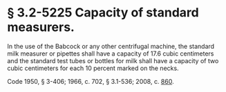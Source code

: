 # § 3.2-5225 Capacity of standard measurers.

<p>In the use of the Babcock or any other centrifugal machine, the standard milk measurer or pipettes shall have a capacity of 17.6 cubic centimeters and the standard test tubes or bottles for milk shall have a capacity of two cubic centimeters for each 10 percent marked on the necks.</p><p>Code 1950, § 3-406; 1966, c. 702, § 3.1-536; 2008, c. <a href='http://lis.virginia.gov/cgi-bin/legp604.exe?081+ful+CHAP0860'>860</a>.</p>